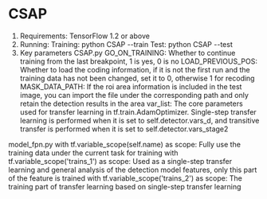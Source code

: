 # CSAP
1. Requirements: TensorFlow 1.2 or above
2. Running:
Training: python CSAP --train
Test: python CSAP --test
3. Key parameters
CSAP.py
GO_ON_TRAINING: Whether to continue training from the last breakpoint, 1 is yes, 0 is no
LOAD_PREVIOUS_POS: Whether to load the coding information, if it is not the first run and the training data has not been changed, set it to 0, otherwise 1 for recoding
MASK_DATA_PATH: If the roi area information is included in the test image, you can import the file under the corresponding path and only retain the detection results in the area
var_list: The core parameters used for transfer learning in tf.train.AdamOptimizer. Single-step transfer learning is performed when it is set to self.detector.vars_d, and transitive transfer is performed when it is set to self.detector.vars_stage2

model_fpn.py
with tf.variable_scope(self.name) as scope: Fully use the training data under the current task for training
with tf.variable_scope('trains_1') as scope: Used as a single-step transfer learning and general analysis of the detection model features, only this part of the feature is trained
with tf.variable_scope('trains_2') as scope: The training part of transfer learning based on single-step transfer learning
